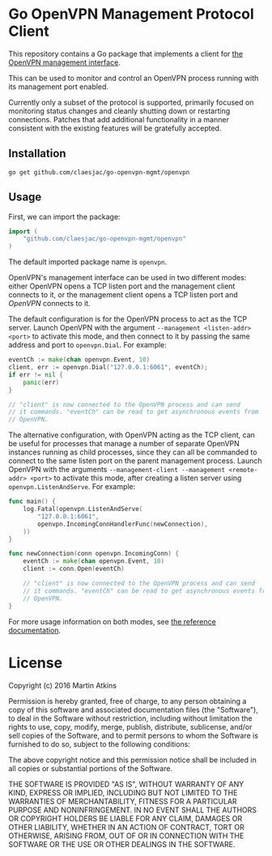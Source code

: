 # Go OpenVPN Management Protocol Client

This repository contains a Go package that implements a client for
[the OpenVPN management interface](https://openvpn.net/index.php/open-source/documentation/miscellaneous/79-management-interface.html).

This can be used to monitor and control an OpenVPN process running with
its management port enabled.

Currently only a subset of the protocol is supported, primarily focused on
monitoring status changes and cleanly shutting down or restarting connections.
Patches that add additional functionality in a manner consistent with the
existing features will be gratefully accepted.

## Installation

```
go get github.com/claesjac/go-openvpn-mgmt/openvpn
```

## Usage

First, we can import the package:

```go
import (
    "github.com/claesjac/go-openvpn-mgmt/openvpn"
)
```

The default imported package name is `openvpn`.

OpenVPN's management interface can be used in two different modes: either
OpenVPN opens a TCP listen port and the management client connects to it,
or the management client opens a TCP listen port and *OpenVPN* connects
to it.

The default configuration is for the OpenVPN process to act as the TCP
server. Launch OpenVPN with the argument ``--management <listen-addr> <port>``
to activate this mode, and then connect to it by passing the same address
and port to `openvpn.Dial`. For example:

```go
eventCh := make(chan openvpn.Event, 10)
client, err := openvpn.Dial("127.0.0.1:6061", eventCh);
if err != nil {
    panic(err)
}

// "client" is now connected to the OpenVPN process and can send
// it commands. "eventCh" can be read to get asynchronous events from
// OpenVPN.
```

The alternative configuration, with OpenVPN acting as the TCP client, can be
useful for processes that manage a number of separate OpenVPN instances running
as child processes, since they can all be commanded to connect to the same
listen port on the parent management process. Launch OpenVPN with the arguments
``--management-client --management <remote-addr> <port>`` to activate this
mode, after creating a listen server using `openvpn.ListenAndServe`.
For example:

```go
func main() {
    log.Fatal(openvpn.ListenAndServe(
        "127.0.0.1:6061",
        openvpn.IncomingConnHandlerFunc(newConnection),
    ))
}

func newConnection(conn openvpn.IncomingConn) {
    eventCh := make(chan openvpn.Event, 10)
    client := conn.Open(eventCh)

    // "client" is now connected to the OpenVPN process and can send
    // it commands. "eventCh" can be read to get asynchronous events from
    // OpenVPN.
}
```

For more usage information on both modes, see
[the reference documentation](https://godoc.org/github.com/apparentlymart/go-openvpn-mgmt/openvpn).

# License

Copyright (c) 2016 Martin Atkins

Permission is hereby granted, free of charge, to any person obtaining a copy
of this software and associated documentation files (the "Software"), to deal
in the Software without restriction, including without limitation the rights
to use, copy, modify, merge, publish, distribute, sublicense, and/or sell
copies of the Software, and to permit persons to whom the Software is
furnished to do so, subject to the following conditions:

The above copyright notice and this permission notice shall be included in all
copies or substantial portions of the Software.

THE SOFTWARE IS PROVIDED "AS IS", WITHOUT WARRANTY OF ANY KIND, EXPRESS OR
IMPLIED, INCLUDING BUT NOT LIMITED TO THE WARRANTIES OF MERCHANTABILITY,
FITNESS FOR A PARTICULAR PURPOSE AND NONINFRINGEMENT. IN NO EVENT SHALL THE
AUTHORS OR COPYRIGHT HOLDERS BE LIABLE FOR ANY CLAIM, DAMAGES OR OTHER
LIABILITY, WHETHER IN AN ACTION OF CONTRACT, TORT OR OTHERWISE, ARISING FROM,
OUT OF OR IN CONNECTION WITH THE SOFTWARE OR THE USE OR OTHER DEALINGS IN THE
SOFTWARE.
